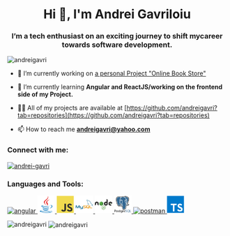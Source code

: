 <h1 align="center">Hi 👋, I'm Andrei Gavriloiu</h1>
<h3 align="center">I’m a tech enthusiast on an exciting journey to shift mycareer towards software development.</h3>


<p align="left"> <img src="https://komarev.com/ghpvc/?username=andreigavri&label=Profile%20views&color=0e75b6&style=flat" alt="andreigavri" /> </p>

- 🔭 I’m currently working on [a personal Project "Online Book Store"](https://github.com/andreigavri/Online_Store_Books-.git)

- 🌱 I’m currently learning **Angular and ReactJS/working on the frontend side of my Project.**

- 👨‍💻 All of my projects are available at [https://github.com/andreigavri?tab=repositories](https://github.com/andreigavri?tab=repositories)

- 📫 How to reach me **andreigavri@yahoo.com**

<h3 align="left">Connect with me:</h3>
<p align="left">
<a href="https://linkedin.com/in/andrei-gavri" target="blank"><img align="center" src="https://raw.githubusercontent.com/rahuldkjain/github-profile-readme-generator/master/src/images/icons/Social/linked-in-alt.svg" alt="andrei-gavri" height="30" width="40" /></a>
</p>

<h3 align="left">Languages and Tools:</h3>
<p align="left"> <a href="https://angular.io" target="_blank" rel="noreferrer"> <img src="https://angular.io/assets/images/logos/angular/angular.svg" alt="angular" width="40" height="40"/> </a> <a href="https://www.java.com" target="_blank" rel="noreferrer"> <img src="https://raw.githubusercontent.com/devicons/devicon/master/icons/java/java-original.svg" alt="java" width="40" height="40"/> </a> <a href="https://developer.mozilla.org/en-US/docs/Web/JavaScript" target="_blank" rel="noreferrer"> <img src="https://raw.githubusercontent.com/devicons/devicon/master/icons/javascript/javascript-original.svg" alt="javascript" width="40" height="40"/> </a> <a href="https://www.mysql.com/" target="_blank" rel="noreferrer"> <img src="https://raw.githubusercontent.com/devicons/devicon/master/icons/mysql/mysql-original-wordmark.svg" alt="mysql" width="40" height="40"/> </a> <a href="https://nodejs.org" target="_blank" rel="noreferrer"> <img src="https://raw.githubusercontent.com/devicons/devicon/master/icons/nodejs/nodejs-original-wordmark.svg" alt="nodejs" width="40" height="40"/> </a> <a href="https://www.postgresql.org" target="_blank" rel="noreferrer"> <img src="https://raw.githubusercontent.com/devicons/devicon/master/icons/postgresql/postgresql-original-wordmark.svg" alt="postgresql" width="40" height="40"/> </a> <a href="https://postman.com" target="_blank" rel="noreferrer"> <img src="https://www.vectorlogo.zone/logos/getpostman/getpostman-icon.svg" alt="postman" width="40" height="40"/> </a> <a href="https://www.typescriptlang.org/" target="_blank" rel="noreferrer"> <img src="https://raw.githubusercontent.com/devicons/devicon/master/icons/typescript/typescript-original.svg" alt="typescript" width="40" height="40"/> </a> </p>

<p><img align="left" src="https://github-readme-stats.vercel.app/api/top-langs?username=andreigavri&show_icons=true&locale=en&layout=compact" alt="andreigavri" /></p>

<p>&nbsp;<img align="center" src="https://github-readme-stats.vercel.app/api?username=andreigavri&show_icons=true&locale=en" alt="andreigavri" /></p>
